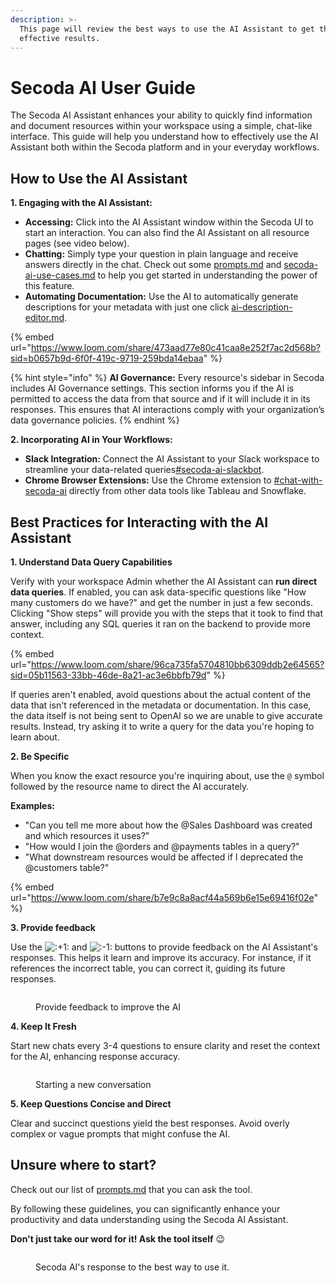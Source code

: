 ```yaml
---
description: >-
  This page will review the best ways to use the AI Assistant to get the most
  effective results.
---
```


# Secoda AI User Guide

The Secoda AI Assistant enhances your ability to quickly find information and document resources within your workspace using a simple, chat-like interface. This guide will help you understand how to effectively use the AI Assistant both within the Secoda platform and in your everyday workflows.

## **How to Use the AI Assistant**

**1. Engaging with the AI Assistant:**

* **Accessing:** Click into the AI Assistant window within the Secoda UI to start an interaction. You can also find the AI Assistant on all resource pages (see video below).
* **Chatting:** Simply type your question in plain language and receive answers directly in the chat. Check out some [prompts.md](prompts.md "mention") and [secoda-ai-use-cases.md](secoda-ai-use-cases.md "mention") to help you get started in understanding the power of this feature.
* **Automating Documentation:** Use the AI to automatically generate descriptions for your metadata with just one click [ai-description-editor.md](../../resource-and-metadata-management/add-documentation/ai-description-editor.md "mention").

{% embed url="https://www.loom.com/share/473aad77e80c41caa8e252f7ac2d568b?sid=b0657b9d-6f0f-419c-9719-259bda14ebaa" %}

{% hint style="info" %}
**AI Governance:** Every resource's sidebar in Secoda includes AI Governance settings. This section informs you if the AI is permitted to access the data from that source and if it will include it in its responses. This ensures that AI interactions comply with your organization’s data governance policies.
{% endhint %}

**2. Incorporating AI in Your Workflows:**

* **Slack Integration:** Connect the AI Assistant to your Slack workspace to streamline your data-related queries[#secoda-ai-slackbot](../../extensions/slack-connection/slack-user-guide.md#secoda-ai-slackbot "mention").
* **Chrome Browser Extensions:** Use the Chrome extension to [#chat-with-secoda-ai](../../extensions/chrome-extension.md#chat-with-secoda-ai "mention") directly from other data tools like Tableau and Snowflake.

## **Best Practices for Interacting with the AI Assistant**

**1. Understand Data Query Capabilities**

Verify with your workspace Admin whether the AI Assistant can **run direct data queries**. If enabled, you can ask data-specific questions like "How many customers do we have?" and get the number in just a few seconds. Clicking "Show steps" will provide you with the steps that it took to find that answer, including any SQL queries it ran on the backend to provide more context.

{% embed url="https://www.loom.com/share/96ca735fa5704810bb6309ddb2e64565?sid=05b11563-33bb-46de-8a21-ac3e6bbfb79d" %}

If queries aren't enabled, avoid questions about the actual content of the data that isn't referenced in the metadata or documentation. In this case, the data itself is not being sent to OpenAI so we are unable to give accurate results. Instead, try asking it to write a query for the data you're hoping to learn about.

**2. Be Specific**

When you know the exact resource you're inquiring about, use the `@` symbol followed by the resource name to direct the AI accurately.

**Examples:**

* "Can you tell me more about how the @Sales Dashboard was created and which resources it uses?"
* "How would I join the @orders and @payments tables in a query?"
* "What downstream resources would be affected if I deprecated the @customers table?"

{% embed url="https://www.loom.com/share/b7e9c8a8acf44a569b6e15e69416f02e" %}

**3. Provide feedback**

Use the <img src="https://a.slack-edge.com/production-standard-emoji-assets/14.0/apple-medium/1f44d@2x.png" alt=":+1:" data-size="line"> and <img src="https://a.slack-edge.com/production-standard-emoji-assets/14.0/apple-medium/1f44e@2x.png" alt=":-1:" data-size="line"> buttons to provide feedback on the AI Assistant's responses. This helps it learn and improve its accuracy. For instance, if it references the incorrect table, you can correct it, guiding its future responses.

<figure><img src="https://secoda-public-media-assets.s3.amazonaws.com/98a13872-27b5-4f05-9762-2d3e3afa752e.png" alt=""><figcaption><p>Provide feedback to improve the AI</p></figcaption></figure>

**4. Keep It Fresh**

Start new chats every 3-4 questions to ensure clarity and reset the context for the AI, enhancing response accuracy.

<figure><img src="https://secoda-public-media-assets.s3.amazonaws.com/8f0a011b-7424-45cb-8704-3f7108d66536.gif" alt=""><figcaption><p>Starting a new conversation</p></figcaption></figure>

**5. Keep Questions Concise and Direct**

Clear and succinct questions yield the best responses. Avoid overly complex or vague prompts that might confuse the AI.

## Unsure where to start?

Check out our list of [prompts.md](prompts.md "mention") that you can ask the tool.

By following these guidelines, you can significantly enhance your productivity and data understanding using the Secoda AI Assistant.

**Don't just take our word for it! Ask the tool itself** :wink:

<figure><img src="https://secoda-public-media-assets.s3.amazonaws.com/Screenshot%202023-04-26%20at%203.21.49%20PM.png" alt=""><figcaption><p>Secoda AI's response to the best way to use it.</p></figcaption></figure>
